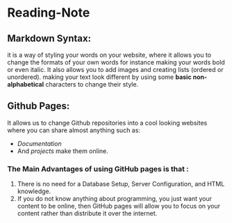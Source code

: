 # Reading-Note

## Markdown Syntax:
it is a way of styling your words on your website, where it allows you to change the formats of your own words for instance making your words bold or even italic.
It also allows you to add images and creating lists (ordered or unordered). making your text look different by using some **basic non-alphabetical** characters to change their style.

## Github Pages: 
It allows us to change Github repositories into a cool looking websites where you can share almost anything such as:
* *Documentation* 
* And *projects* make them online.
### The Main Advantages of using GitHub pages is that :
1. There is no need for a Database Setup, Server Configuration, and HTML knowledge.
2. If you do not know anything about programming, you just want your content to be online, then GitHub pages will allow you to focus on your content rather than distribute it over the internet.

